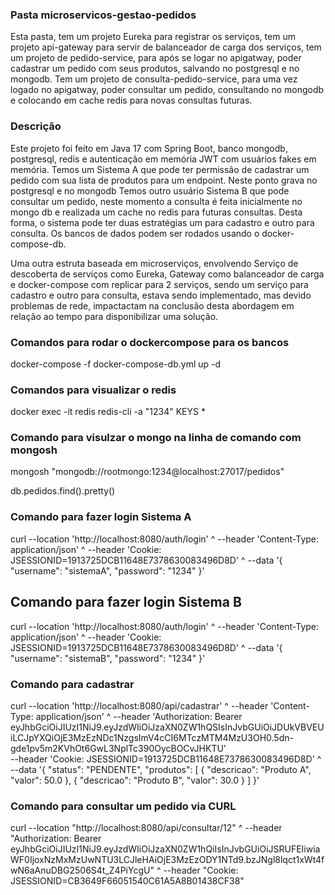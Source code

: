 ### Pasta microservicos-gestao-pedidos
Esta pasta, tem um projeto Eureka para registrar os serviços, tem um projeto api-gateway para servir de balanceador de carga dos serviços, 
tem um projeto de pedido-service, para após se logar no apigatway, poder cadastrar um pedido com seus produtos, salvando no postgresql e no mongodb.
Tem um projeto de consulta-pedido-service, para uma vez logado no apigatway, poder consultar um pedido, consultando no mongodb e colocando em cache redis
para novas consultas futuras. 

### Descrição
Este projeto foi feito em Java 17 com Spring Boot, banco mongodb, postgresql, redis e autenticação em memória JWT com usuários fakes em memória.
Temos um Sistema A que pode ter permissão de cadastrar um pedido com sua lista de produtos para um endpoint. Neste ponto grava no postgresql e no mongodb
Temos outro usuário Sistema B que pode consultar um pedido, neste momento a consulta é feita inicialmente no mongo db e realizada um cache no redis para futuras consultas.
Desta forma, o sistema pode ter duas estratégias um para cadastro e outro para consulta.
Os bancos de dados podem ser rodados usando o docker-compose-db.

Uma outra estruta baseada em microserviços, envolvendo Serviço de descoberta de serviços como Eureka, Gateway como balanceador de carga e docker-compose com replicar para 2 serviços, sendo um serviço para cadastro e outro para consulta, estava sendo implementado,
mas devido problemas de rede, impactactam na conclusão desta abordagem em relação ao tempo para disponibilizar uma solução.

### Comandos para rodar o dockercompose para os bancos
docker-compose -f docker-compose-db.yml up -d

### Comandos para visualizar o redis
docker exec -it redis redis-cli -a "1234"
KEYS *

### Comando para visulzar o mongo na linha de comando com mongosh
mongosh "mongodb://rootmongo:1234@localhost:27017/pedidos"

db.pedidos.find().pretty()


### Comando para fazer login Sistema A
curl --location 'http://localhost:8080/auth/login' ^
--header 'Content-Type: application/json' ^
--header 'Cookie: JSESSIONID=1913725DCB11648E7378630083496D8D' ^
--data '{
"username": "sistemaA",
"password": "1234"
}'

## Comando para fazer login Sistema B
curl --location 'http://localhost:8080/auth/login' ^
--header 'Content-Type: application/json' ^
--header 'Cookie: JSESSIONID=1913725DCB11648E7378630083496D8D' ^
--data '{
"username": "sistemaB",
"password": "1234"
}'

### Comando para cadastrar
curl --location 'http://localhost:8080/api/cadastrar' ^
--header 'Content-Type: application/json' ^
--header 'Authorization: Bearer eyJhbGciOiJIUzI1NiJ9.eyJzdWIiOiJzaXN0ZW1hQSIsInJvbGUiOiJDUkVBVEUiLCJpYXQiOjE3MzEzNDc1NzgsImV4cCI6MTczMTM4MzU3OH0.5dn-gde1pv5m2KVhOt6GwL3NplTc390OycBOCvJHKTU' \
--header 'Cookie: JSESSIONID=1913725DCB11648E7378630083496D8D' ^
--data '{
"status": "PENDENTE",
"produtos": [
{
"descricao": "Produto A",
"valor": 50.0
},
{
"descricao": "Produto B",
"valor": 30.0
}
]
}'

### Comando para consultar um pedido via CURL

curl --location "http://localhost:8080/api/consultar/12" ^
--header "Authorization: Bearer eyJhbGciOiJIUzI1NiJ9.eyJzdWIiOiJzaXN0ZW1hQiIsInJvbGUiOiJSRUFEIiwiaWF0IjoxNzMxMzUwNTU3LCJleHAiOjE3MzEzODY1NTd9.bzJNgl8lqct1xWt4fwN6aAnuDBG2506S4t_Z4PiYcgU" ^
--header "Cookie: JSESSIONID=CB3649F66051540C61A5A8B01438CF38"

